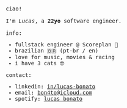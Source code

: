 <samp>
ciao! 
<br>
<br>
I'm <i>Lucas</i>, a <b>22yo</b> software engineer.
<br>
<br>
info:
<ul>
  <li>fullstack engineer @ Scoreplan 💼</li>
  <li>brazilian 🇧🇷 (pt-br / en)</li>
  <li>love for music, movies & racing</li>
  <li>i have 3 cats 🤓</li>
</ul>
contact:
<ul>
  <li>linkedin: <a href="https://www.linkedin.com/in/lucas-bonato">in/lucas-bonato</a></li>
  <li>email: <a href="mailto:bon4to@icloud.com">bon4to@icloud.com</a></li>
  <li>spotify: <a href="https://open.spotify.com/user/lucasbon4to?si=HiuMEc7XTWOxKGJfFtIF5Q">lucas bonato</a></li>
</ul>
</samp>
